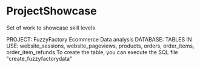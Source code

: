 # ProjectShowcase
Set of work to showcase skill levels


PROJECT: FuzzyFactory Ecommerce Data analysis
DATABASE:
  TABLES IN USE: website_sessions, website_pageviews, products, orders, order_items, order_item_refunds
  To create the table, you can execute the SQL file "create_fuzzyfactorydata"
  

